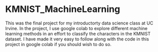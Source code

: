 # KMNIST_MachineLearning

This was the final project for my introductorty data science class at UC Irvine. In the project, I use google colab to explore different machine learning methods in an effort to classify the characters in the KMNIST dataset. I have made it very easy to follow along with the code in this project in google colab if you should wish to do so.
